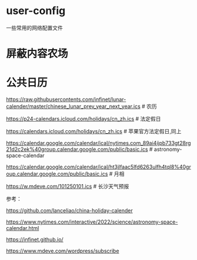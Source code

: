 # user-config
一些常用的网络配置文件


# 屏蔽内容农场


# 公共日历 

https://raw.githubusercontents.com/infinet/lunar-calender/master/chinese_lunar_prev_year_next_year.ics    # 农历

https://p24-calendars.icloud.com/holidays/cn_zh.ics    # 法定假日 

https://calendars.icloud.com/holidays/cn_zh.ics    # 苹果官方法定假日,同上  

https://calendar.google.com/calendar/ical/nytimes.com_89ai4ijpb733gt28rg21d2c2ek%40group.calendar.google.com/public/basic.ics  # astronomy-space-calendar 

https://calendar.google.com/calendar/ical/ht3jlfaac5lfd6263ulfh4tql8%40group.calendar.google.com/public/basic.ics  # 月相  

https://w.mdeve.com/101250101.ics   # 长沙天气预报

参考：  

https://github.com/lanceliao/china-holiday-calender  

https://www.nytimes.com/interactive/2022/science/astronomy-space-calendar.html 

https://infinet.github.io/

https://www.mdeve.com/wordpress/subscribe  
